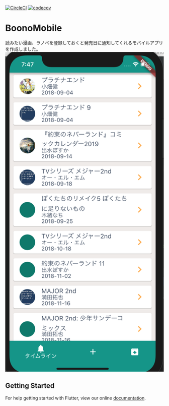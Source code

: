 [![CircleCI](https://circleci.com/gh/k-nasa/BoonoMobile/tree/master.svg?style=svg)](https://circleci.com/gh/k-nasa/BoonoMobile/tree/master)
[![codecov](https://codecov.io/gh/k-nasa/BoonoMobile/branch/master/graph/badge.svg)](https://codecov.io/gh/k-nasa/BoonoMobile)

# BoonoMobile
読みたい漫画、ラノベを登録しておくと発売日に通知してくれるモバイルアプリを作成しました。
![本一覧](https://github.com/k-nasa/BoonoMobile/blob/master/preview_images/%E6%9C%AC%E4%B8%80%E8%A6%A7.png)

## Getting Started

For help getting started with Flutter, view our online
[documentation](https://flutter.io/).
